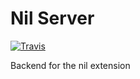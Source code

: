 # Nil Server

[![Travis](https://img.shields.io/travis/aurbano/react-ds.svg)](https://travis-ci.org/aurbano/react-ds)

Backend for the nil extension
